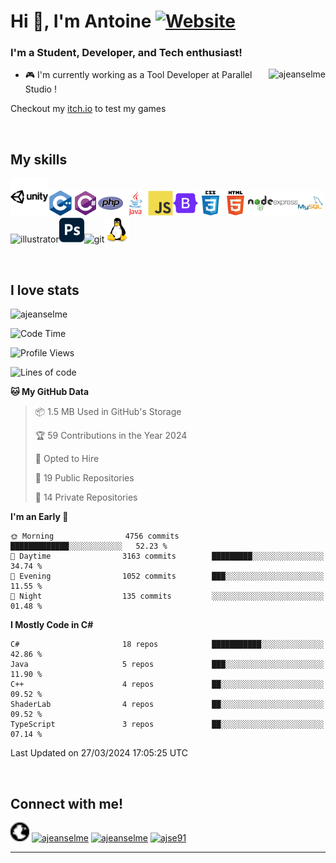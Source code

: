 # Hi 👋, I'm Antoine [![Website](https://img.shields.io/website?label=jeanselme.fr&style=for-the-badge&url=https%3A%2F%2Fjeanselme.fr)](https://jeanselme.fr)

### I'm a Student, Developer, and Tech enthusiast! 
<img align="right" src="https://github-readme-stats.vercel.app/api?username=ajeanselme&show_icons=true" alt="ajeanselme" />

 
- 🎮 I'm currently working as a Tool Developer at Parallel Studio !

Checkout my [itch.io](https://ajeanselme.itch.io/) to test my games

<br />

## My skills 
<img src="https://raw.githubusercontent.com/github/explore/80688e429a7d4ef2fca1e82350fe8e3517d3494d/topics/unity/unity.png" alt="unity" width="60px" height="auto"/><img src="https://raw.githubusercontent.com/devicons/devicon/master/icons/cplusplus/cplusplus-original.svg" alt="cplusplus" width="40" height="40"/><img src="https://raw.githubusercontent.com/devicons/devicon/master/icons/csharp/csharp-original.svg" alt="csharp" width="40" height="40"/><img src="https://raw.githubusercontent.com/devicons/devicon/master/icons/php/php-original.svg" alt="php" width="40" height="40"/><img src="https://raw.githubusercontent.com/devicons/devicon/master/icons/java/java-original-wordmark.svg" alt="java" width="40" height="40"/><img src="https://raw.githubusercontent.com/devicons/devicon/master/icons/javascript/javascript-original.svg" alt="javascript" width="40" height="40"/><img src="https://raw.githubusercontent.com/devicons/devicon/master/icons/bootstrap/bootstrap-plain.svg" alt="bootstrap" width="40" height="40"/><img src="https://raw.githubusercontent.com/devicons/devicon/master/icons/css3/css3-original-wordmark.svg" alt="css3" width="40" height="40"/><img src="https://raw.githubusercontent.com/devicons/devicon/master/icons/html5/html5-original-wordmark.svg" alt="html5" width="40" height="40"/><img src="https://raw.githubusercontent.com/devicons/devicon/master/icons/nodejs/nodejs-original-wordmark.svg" alt="nodejs" width="40" height="40"/><img src="https://raw.githubusercontent.com/devicons/devicon/master/icons/express/express-original-wordmark.svg" alt="express" width="40" height="40"/><img src="https://raw.githubusercontent.com/devicons/devicon/master/icons/mysql/mysql-original-wordmark.svg" alt="mysql" width="40" height="40"/><img src="https://www.vectorlogo.zone/logos/adobe_illustrator/adobe_illustrator-icon.svg" alt="illustrator" width="40" height="40"/><img src="https://raw.githubusercontent.com/devicons/devicon/master/icons/photoshop/photoshop-plain.svg" alt="photoshop" width="40" height="40"/><img src="https://www.vectorlogo.zone/logos/git-scm/git-scm-icon.svg" alt="git" width="40" height="40"/><img src="https://raw.githubusercontent.com/devicons/devicon/master/icons/linux/linux-original.svg" alt="linux" width="40" height="40"/>

<br />

## I love stats

<img src="https://komarev.com/ghpvc/?username=ajeanselme" alt="ajeanselme" />

<!--START_SECTION:waka-->
![Code Time](http://img.shields.io/badge/Code%20Time-2%2C270%20hrs%2030%20mins-blue)

![Profile Views](http://img.shields.io/badge/Profile%20Views-0-blue)

![Lines of code](https://img.shields.io/badge/From%20Hello%20World%20I%27ve%20Written-381.9%20million%20lines%20of%20code-blue)

**🐱 My GitHub Data** 

> 📦 1.5 MB Used in GitHub's Storage 
 > 
> 🏆 59 Contributions in the Year 2024
 > 
> 💼 Opted to Hire
 > 
> 📜 19 Public Repositories 
 > 
> 🔑 14 Private Repositories 
 > 
**I'm an Early 🐤** 

```text
🌞 Morning                4756 commits        █████████████░░░░░░░░░░░░   52.23 % 
🌆 Daytime                3163 commits        █████████░░░░░░░░░░░░░░░░   34.74 % 
🌃 Evening                1052 commits        ███░░░░░░░░░░░░░░░░░░░░░░   11.55 % 
🌙 Night                  135 commits         ░░░░░░░░░░░░░░░░░░░░░░░░░   01.48 % 
```


**I Mostly Code in C#** 

```text
C#                       18 repos            ███████████░░░░░░░░░░░░░░   42.86 % 
Java                     5 repos             ███░░░░░░░░░░░░░░░░░░░░░░   11.90 % 
C++                      4 repos             ██░░░░░░░░░░░░░░░░░░░░░░░   09.52 % 
ShaderLab                4 repos             ██░░░░░░░░░░░░░░░░░░░░░░░   09.52 % 
TypeScript               3 repos             ██░░░░░░░░░░░░░░░░░░░░░░░   07.14 % 
```




 Last Updated on 27/03/2024 17:05:25 UTC
<!--END_SECTION:waka-->

<br />

## Connect with me!

[<img src="https://raw.githubusercontent.com/iconic/open-iconic/master/svg/globe.svg" alt="ajeanselme" height="30" width="30" />][Website]
[<img src="https://cdn.jsdelivr.net/npm/simple-icons@3.0.1/icons/linkedin.svg" alt="ajeanselme" height="30" width="30" />][Linkedin]
[<img src="https://cdn.jsdelivr.net/npm/simple-icons@3.0.1/icons/facebook.svg" alt="ajeanselme" height="30" width="30" />][Facebook]
[<img src="https://cdn.jsdelivr.net/npm/simple-icons@3.0.1/icons/instagram.svg" alt="ajse91" height="30" width="30" />][Instagram]

---

[Website]: https://jeanselme.fr
[Linkedin]: https://linkedin.com/in/ajeanselme
[Instagram]: https://instagram.com/antoinejse
[Facebook]: https://www.facebook.com/antoinejse/
